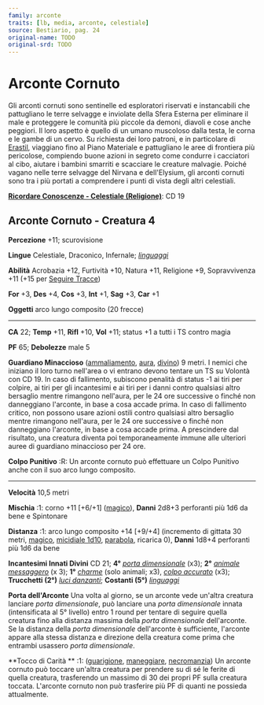 ```yaml
---
family: arconte
traits: [lb, media, arconte, celestiale]
source: Bestiario, pag. 24
original-name: TODO
original-srd: TODO
---
```


# Arconte Cornuto

Gli arconti cornuti sono sentinelle ed esploratori riservati e instancabili che
pattugliano le terre selvagge e inviolate della Sfera Esterna per eliminare il
male e proteggere le comunità più piccole da demoni, diavoli e cose anche
peggiori. Il loro aspetto è quello di un umano muscoloso dalla testa, le corna e
le gambe di un cervo. Su richiesta dei loro patroni, e in particolare di
[Erastil](/divinità/erastil), viaggiano fino al Piano Materiale e pattugliano le
aree di frontiera più pericolose, compiendo buone azioni in segreto come
condurre i cacciatori al cibo, aiutare i bambini smarriti e scacciare le
creature malvagie. Poiché vagano nelle terre selvagge del Nirvana e
dell'Elysium, gli arconti cornuti sono tra i più portati a comprendere i punti
di vista degli altri celestiali.

**[Ricordare Conoscenze - Celestiale (Religione)](/azioni/ricordare-conoscenze)**:
CD 19

## Arconte Cornuto - Creatura 4

**Percezione** +11; scurovisione

**Lingue** Celestiale, Draconico, Infernale;
_[linguaggi](/incantesimi/linguaggi)_

**Abilità** Acrobazia +12, Furtività +10, Natura +11, Religione +9,
Sopravvivenza +11 (+15 per [Seguire Tracce](/azioni/seguire-tracce))

**For** +3, **Des** +4, **Cos** +3, **Int** +1, **Sag** +3, **Car** +1

**Oggetti** arco lungo composito (20 frecce)

---

**CA** 22; **Temp** +11, **Rifl** +10, **Vol** +11; status +1 a tutti i TS
contro magia

**PF** 65; **Debolezze** male 5

**Guardiano Minaccioso** ([ammaliamento](/tratti/ammaliamento),
[aura](/tratti/aura), [divino](/tratti/divino)) 9 metri. I nemici che iniziano
il loro turno nell'area o vi entrano devono tentare un TS su Volontà con CD 19.
ln caso di fallimento, subiscono penalità di status -1 ai tiri per colpire, ai
tiri per gli incantesimi e ai tiri per i danni contro qualsiasi altro bersaglio
mentre rimangono nell'aura, per le 24 ore successive o finché non danneggiano
l'arconte, in base a cosa accade prima. In caso di fallimento critico, non
possono usare azioni ostili contro qualsiasi altro bersaglio mentre rimangono
nell'aura, per le 24 ore successive o finché non danneggiano l'arconte, in base
a cosa accade prima. A prescindere dal risultato, una creatura diventa poi
temporaneamente immune alle ulteriori auree di guardiano minaccioso per 24 ore.

**Colpo Punitivo** :R: Un arconte cornuto può effettuare un Colpo Punitivo anche
con il suo arco lungo composito.

---

**Velocità** 10,5 metri

**Mischia** :1: corno +11 \[+6/+1] ([magico](/tratti/magico)), **Danni** 2d8+3
perforanti più 1d6 da bene e Spintonare

**Distanza** :1: arco lungo composito +14 \[+9/+4] (incremento di gittata 30
metri, [magico](/tratti/magico), [micidiale 1d10](/tratti/micidiale),
[parabola](/tratti/parabola), ricarica 0), **Danni** 1d8+4 perforanti più 1d6 da
bene

**Incantesimi Innati Divini** CD 21; **4°**
_[porta dimensionale](/incantesimi/porta-dimensionale)_ (x3); **2°**
_[animale messaggero](/incantesimi/animale-messaggero)_ (x 3); **1°**
_[charme](/incantesimi/charme)_ (solo animali; x3),
_[colpo accurato](/incantesimi/colpo-accurato)_ (x3); **Trucchetti (2°)**
_[luci danzanti](/incantesimi/luci-danzanti)_; **Costanti (5°)**
_[linguaggi](/incantesimi/linguaggi)_

**Porta dell'Arconte** Una volta al giorno, se un arconte vede un'altra creatura
lanciare _porta dimensionale_, può lanciare una _porta dimensionale_ innata
(intensificata al 5° livello) entro 1 round per tentare di seguire quella
creatura fino alla distanza massima della _porta dimensionale_ dell'arconte. Se
la distanza della _porta dimensionale_ dell'arconte è sufficiente, l'arconte
appare alla stessa distanza e direzione della creatura come prima che entrambi
usassero _porta dimensionale_.

\*\*Tocco di Carità \*\* :1: ([guarigione](/tratti/guarigione),
[maneggiare](/tratti/maneggiare), [necromanzia](/tratti/necromanzia)) Un arconte
cornuto può toccare un'altra creatura per prendere su di sé le ferite di quella
creatura, trasferendo un massimo di 30 dei propri PF sulla creatura toccata.
L'arconte cornuto non può trasferire più PF di quanti ne possieda attualmente.
